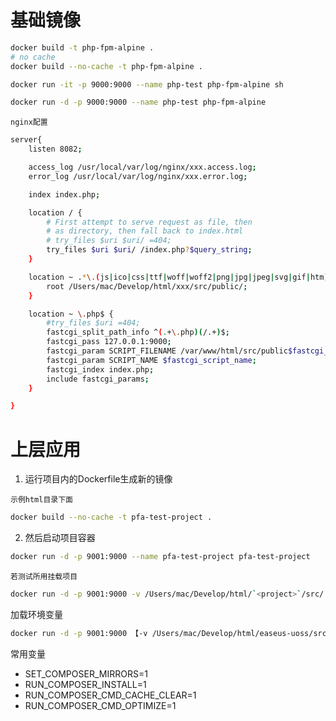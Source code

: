 # 基础镜像

```sh
docker build -t php-fpm-alpine .
# no cache
docker build --no-cache -t php-fpm-alpine .

docker run -it -p 9000:9000 --name php-test php-fpm-alpine sh

docker run -d -p 9000:9000 --name php-test php-fpm-alpine
```

`nginx配置`

```sh
server{
    listen 8082;

    access_log /usr/local/var/log/nginx/xxx.access.log;
    error_log /usr/local/var/log/nginx/xxx.error.log;

    index index.php;

    location / {
        # First attempt to serve request as file, then
        # as directory, then fall back to index.html
        # try_files $uri $uri/ =404;
        try_files $uri $uri/ /index.php?$query_string;
    }

    location ~ .*\.(js|ico|css|ttf|woff|woff2|png|jpg|jpeg|svg|gif|htm)$ {
        root /Users/mac/Develop/html/xxx/src/public/;
    }

    location ~ \.php$ {
        #try_files $uri =404;
        fastcgi_split_path_info ^(.+\.php)(/.+)$;
        fastcgi_pass 127.0.0.1:9000;
        fastcgi_param SCRIPT_FILENAME /var/www/html/src/public$fastcgi_script_name;
        fastcgi_param SCRIPT_NAME $fastcgi_script_name;
        fastcgi_index index.php;
        include fastcgi_params;
    }

}
```

# 上层应用

1. 运行项目内的Dockerfile生成新的镜像

`示例html目录下面`

```sh
docker build --no-cache -t pfa-test-project .
```

2. 然后启动项目容器

```sh
docker run -d -p 9001:9000 --name pfa-test-project pfa-test-project
```

`若测试所用挂载项目`

```sh
docker run -d -p 9001:9000 -v /Users/mac/Develop/html/`<project>`/src/:/var/www/html/ --name pfa-test-project php-fpm-alpine
```

加载环境变量

```sh
docker run -d -p 9001:9000 【-v /Users/mac/Develop/html/easeus-uoss/src/:/var/www/html/] [-e 'SET_COMPOSER_MIRRORS=1'] [-e 'RUN_COMPOSER_INSTALL=1'] --name pfa-<project> php-fpm-alpine
```

常用变量

- SET_COMPOSER_MIRRORS=1
- RUN_COMPOSER_INSTALL=1
- RUN_COMPOSER_CMD_CACHE_CLEAR=1
- RUN_COMPOSER_CMD_OPTIMIZE=1

